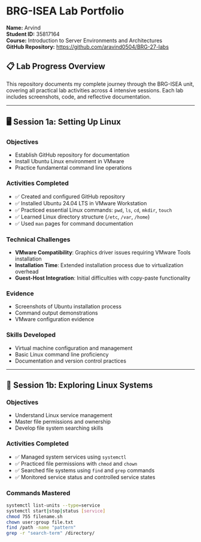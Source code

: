 # BRG-ISEA Lab Portfolio

**Name:** Arvind  
**Student ID:** 35817164  
**Course:** Introduction to Server Environments and Architectures  
**GitHub Repository:** https://github.com/aravind0504/BRG-27-labs

## 📋 Lab Progress Overview

This repository documents my complete journey through the BRG-ISEA unit, covering all practical lab activities across 4 intensive sessions. Each lab includes screenshots, code, and reflective documentation.

---

## 🖥️ Session 1a: Setting Up Linux

### Objectives
- Establish GitHub repository for documentation
- Install Ubuntu Linux environment in VMware
- Practice fundamental command line operations

### Activities Completed
- ✅ Created and configured GitHub repository
- ✅ Installed Ubuntu 24.04 LTS in VMware Workstation
- ✅ Practiced essential Linux commands: `pwd`, `ls`, `cd`, `mkdir`, `touch`
- ✅ Learned Linux directory structure (`/etc`, `/var`, `/home`)
- ✅ Used `man` pages for command documentation

### Technical Challenges
- **VMware Compatibility**: Graphics driver issues requiring VMware Tools installation
- **Installation Time**: Extended installation process due to virtualization overhead
- **Guest-Host Integration**: Initial difficulties with copy-paste functionality

### Evidence
- Screenshots of Ubuntu installation process
- Command output demonstrations
- VMware configuration evidence

### Skills Developed
- Virtual machine configuration and management
- Basic Linux command line proficiency
- Documentation and version control practices

---

## 🔧 Session 1b: Exploring Linux Systems

### Objectives
- Understand Linux service management
- Master file permissions and ownership
- Develop file system searching skills

### Activities Completed
- ✅ Managed system services using `systemctl`
- ✅ Practiced file permissions with `chmod` and `chown`
- ✅ Searched file systems using `find` and `grep` commands
- ✅ Monitored service status and controlled service states

### Commands Mastered
```bash
systemctl list-units --type=service
systemctl start|stop|status [service]
chmod 755 filename.sh
chown user:group file.txt
find /path -name "pattern"
grep -r "search-term" /directory/

